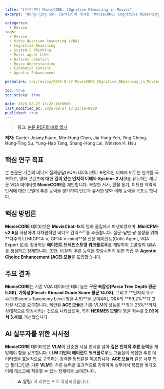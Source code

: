 ```yaml
---
title: "[논문리뷰] MovieCORE: COgnitive REasoning in Movies"
excerpt: "Hung-Ting Su이 [arXiv]에 게시한 'MovieCORE: COgnitive REasoning in Movies' 논문에 대한 자세한 리뷰입니다."

categories:
  - Review
tags:
  - Review
  - Video Question Answering (VQA)
  - Cognitive Reasoning
  - System-2 Thinking
  - Multi-agent LLMs
  - Dataset Creation
  - Movie Understanding
  - Cinematic Content
  - Agentic Enhancement

permalink: /ai/review/2025-8-27-MovieCORE_COgnitive_REasoning_in_Movies/

toc: true
toc_sticky: true

date: 2025-08-27 13:22:18+0900
last_modified_at: 2025-08-27 13:22:18+0900
published: true
---
```

> **링크:** [논문 PDF로 바로 열기](https://arxiv.org/abs/2508.19026)

**저자:** Gueter Josmy Faure, Min-Hung Chen, Jia-Fong Yeh, Ying Cheng, Hung-Ting Su, Yung-Hao Tang, Shang-Hong Lai, Winston H. Hsu



## 핵심 연구 목표
본 논문은 기존의 비디오 질의응답(VQA) 데이터셋이 표면적인 이해에 머무는 한계를 극복하고, 영화 콘텐츠에 대한 **깊이 있는 인지적 이해**와 **System-2 사고**를 유도하는 새로운 VQA 데이터셋 **MovieCORE**를 제안합니다. 복잡한 서사, 인물 동기, 미묘한 맥락적 단서에 대한 모델의 추론 능력을 평가하여 인간과 유사한 영화 이해 능력을 목표로 합니다.

## 핵심 방법론
**MovieCORE** 데이터셋은 **MovieChat-1k**의 영화 클립에서 파생되었으며, **MiniCPM-v2.6**을 사용하여 다차원적인 비디오 컨텍스트를 추출합니다. 질문-답변 쌍 생성을 위해 **다수의 LLM(GPT4-o, GPT4-o-mini)**을 전문 에이전트(Critic Agent, VQA Expert 등)로 활용하는 **에이전트 브레인스토밍 워크플로우**를 개발하여 고품질의 Q&A를 생성하고 정제합니다. 또한, VLM의 추론 능력을 향상시키기 위한 학습 후 **Agentic Choice Enhancement (ACE) 모듈**을 도입했습니다.

## 주요 결과
**MovieCORE**는 기존 VQA 데이터셋 대비 높은 **구문 복잡성(Parse Tree Depth 평균 5.88)**, **가독성(Flesch-Kincaid Grade Score 평균 14.03)**, 그리고 **인지적 요구 수준(Bloom's Taxonomy Level 평균 4.9)**을 보여주며, Q&A의 **99.2%**가 고차원 사고를 요구합니다. 제안된 **ACE 모듈**은 기존 VLM의 성능을 **최대 25%**까지 상대적으로 향상시키는 것으로 나타났으며, 특히 **HERMES 모델**의 평균 점수를 **2.93에서 3.41**로 개선했습니다.

## AI 실무자를 위한 시사점
**MovieCORE** 데이터셋은 **VLM**이 단순한 사실 인식을 넘어 **깊은 인지적 추론 능력**을 개발해야 함을 강조합니다. **LLM 기반의 에이전트 워크플로우**는 고품질의 복잡한 추론 데이터셋을 효율적으로 구축하는 강력한 방법론을 제공합니다. **ACE 모듈**과 같은 사후 학습 플러그인은 기존 **VLM**의 추론 능력을 효과적으로 강화하여 실무에서 복잡한 비디오 이해 태스크에 적용할 수 있는 잠재력을 보여줍니다.

> ⚠️ **알림:** 이 리뷰는 AI로 작성되었습니다.